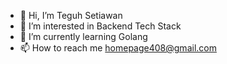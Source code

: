 - 👋 Hi, I’m Teguh Setiawan
- 👀 I’m interested in Backend Tech Stack
- 🌱 I’m currently learning Golang
- 📫 How to reach me homepage408@gmail.com

<!---
homepage408/homepage408 is a ✨ special ✨ repository because its `README.md` (this file) appears on your GitHub profile.
You can click the Preview link to take a look at your changes.
--->
